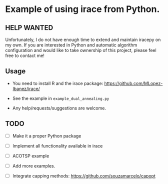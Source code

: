 # Example of using irace from Python. #

## HELP WANTED

Unfortunately, I do not have enough time to extend and maintain iracepy on my own. If you are interested in Python and automatic algorithm configuration and would like to take ownership of this project, please feel free to contact me!

## Usage

 * You need to install R and the irace package: https://github.com/MLopez-Ibanez/irace/
 
 * See the example in `example_dual_annealing.py`
 
 * Any help/requests/suggestions are welcome.
 
## TODO

 - [ ] Make it a proper Python package
 - [ ] Implement all functionality available in irace
 - [ ] ACOTSP example
 - [ ] Add more examples.
 - [ ] Integrate capping methods: https://github.com/souzamarcelo/capopt



